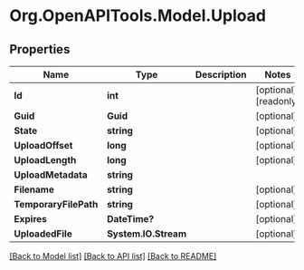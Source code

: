 
# Org.OpenAPITools.Model.Upload

## Properties

Name | Type | Description | Notes
------------ | ------------- | ------------- | -------------
**Id** | **int** |  | [optional] [readonly] 
**Guid** | **Guid** |  | [optional] 
**State** | **string** |  | [optional] 
**UploadOffset** | **long** |  | [optional] 
**UploadLength** | **long** |  | [optional] 
**UploadMetadata** | **string** |  | 
**Filename** | **string** |  | [optional] 
**TemporaryFilePath** | **string** |  | [optional] 
**Expires** | **DateTime?** |  | [optional] 
**UploadedFile** | **System.IO.Stream** |  | [optional] 

[[Back to Model list]](../README.md#documentation-for-models)
[[Back to API list]](../README.md#documentation-for-api-endpoints)
[[Back to README]](../README.md)

